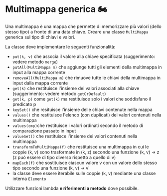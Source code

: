 # Multimappa generica 🏍
Una multimappa è una mappa che permette di memorizzare più valori (dello stesso tipo) a fronte di una data
chiave. Creare una classe `MultiMappa` generica sul tipo di chiavi e valori.

La classe deve implementare le seguenti funzionalità:
- `put(k, v)` che associa il valore alla chiave specificata (suggerimento: vedere metodo `merge`)
- `putAll(MultiMappa m)` che aggiunge tutti gli elementi della multimappa in input alla mappa corrente
- `removeAll(MultiMappa m)` che rimuove tutte le chiavi della multimappa in input dalla mappa corrente
- `get(k)` che restituisce l'insieme dei valori associati alla chiave (suggerimento: vedere metodo `getOrDefault`)
- `get(k, p)` come `get(k)` ma restituisce solo i valori che soddisfano il predicato p
- `keySet()` che resituisce l'insieme delle chiavi contenute nella mappa
- `values()` che restituisce l'elenco (con duplicati) dei valori contenuti nella multimappa
- `values(cmp)`che restituisce i valori ordinati secondo il metodo di comparazione passato in input
- `valueSet()` che restituisce l'insieme dei valori contenuti nella multimappa
- `transformToMultiMappa(f)` che restituisce una multimappa in cui le coppie (k, v) sono trasformate in (k, z)
  secondo una funzione (k, v) -> z (z può essere di tipo diverso rispetto a quello di v)
- `mapEach(f)` che sostituisce ciascun valore v con un valore dello stesso tipo secondo una funzione (k, v) -> v'
- la classe deve essere iterabile sulle coppie (k, v) mediante una classe interna `Elemento`

Utilizzare funzioni lambda **e riferimenti a metodo** dove possibile.